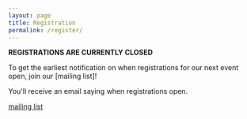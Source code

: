 ```yaml
---
layout: page
title: Registration
permalink: /register/
---
```


**REGISTRATIONS ARE CURRENTLY CLOSED**

To get the earliest notification on when registrations for our next event open, join our [mailing list]!

You'll receive an email saying when registrations open. 


[mailing list](https://docs.google.com/forms/viewform?bc=transparent&embedded=true&f=%2522Lucida%2BGrande%2522%252C%2522Lucida%2BSans%2BUnicode%2522%252CArial%252Csans-serif&hl=en_GB&htc=%2523666666&id=13nTEojQRFfwiSdH_F57uU39IeOvI2xKvVUz5ZOzsXdc&lc=%25230000cc&pli=1&tc=%2523000000&ttl=0)
